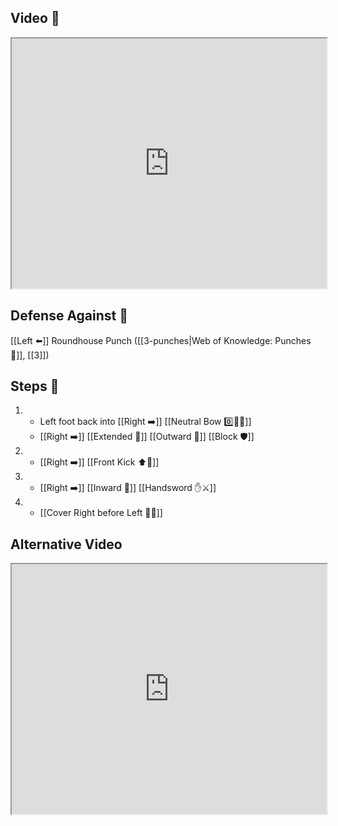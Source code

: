 ## Video 🎥

<iframe src="https://www.youtube.com/embed/FBl3H0Qjcq0" width="100%" height="400"></iframe>

## Defense Against 🤺

[[Left ⬅️]] Roundhouse Punch ([[3-punches|Web of Knowledge: Punches 👊]], [[3]])

## Steps 👣

1.  - Left foot back into [[Right ➡️]] [[Neutral Bow 0️⃣🧍‍♂️]] 
    - [[Right ➡️]] [[Extended 📏]] [[Outward 🔼]] [[Block 🛡️]]
2.  - [[Right ➡️]] [[Front Kick ⬆️🦵]]
3.  - [[Right ➡️]] [[Inward 🔽]] [[Handsword ✋⚔️]]
4.  - [[Cover Right before Left 🦶🔄]]

## Alternative Video

<iframe src="https://www.youtube.com/embed/IXZ6kr4VHQw?start=29&end=46" width="100%" height="400"></iframe>
